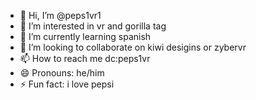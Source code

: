 - 👋 Hi, I’m @peps1vr1
- 👀 I’m interested in vr and gorilla tag 
- 🌱 I’m currently learning spanish
- 💞️ I’m looking to collaborate on kiwi desigins or zybervr
- 📫 How to reach me dc:peps1vr
- 😄 Pronouns: he/him
- ⚡ Fun fact: i love pepsi

<!---
peps1vr1/peps1vr1 is a ✨ special ✨ repository because its `README.md` (this file) appears on your GitHub profile.
You can click the Preview link to take a look at your changes.
--->
